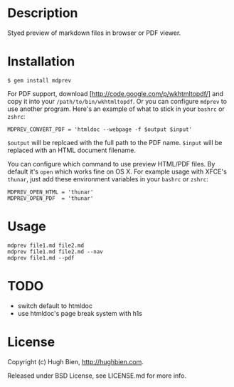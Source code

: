 Description
===========

Styed preview of markdown files in browser or PDF viewer.

Installation
============

    $ gem install mdprev

For PDF support, download [http://code.google.com/p/wkhtmltopdf/] and copy it
into your `/path/to/bin/wkhtmltopdf`.  Or you can configure `mdprev` to use
another program.  Here's an example of what to stick in your `bashrc` or
`zshrc`:

    MDPREV_CONVERT_PDF = 'htmldoc --webpage -f $output $input'

`$output` will be replcaed with the full path to the PDF name.  `$input`
will be replaced with an HTML document filename.

You can configure which command to use preview HTML/PDF files.  By default it's 
`open` which works fine on OS X.  For example usage with XFCE's `thunar`, just
add these environment variables in your `bashrc` or `zshrc`:

    MDPREV_OPEN_HTML = 'thunar'
    MDPREV_OPEN_PDF  = 'thunar'

Usage
=====

    mdprev file1.md file2.md
    mdprev file1.md file2.md --nav
    mdprev file1.md --pdf

TODO
====

* switch default to htmldoc
* use htmldoc's page break system with h1s

License
=======

Copyright (c) Hugh Bien, http://hughbien.com.

Released under BSD License, see LICENSE.md for more info.

